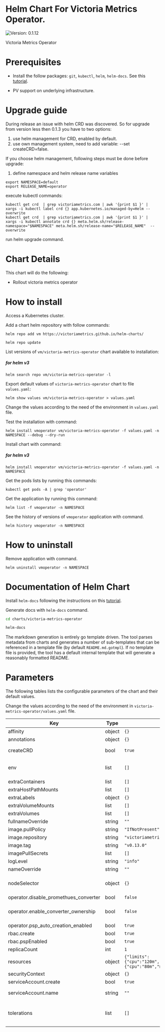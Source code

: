 # Helm Chart For Victoria Metrics Operator.

 ![Version: 0.1.12](https://img.shields.io/badge/Version-0.1.12-informational?style=flat-square)

Victoria Metrics Operator

# Prerequisites

* Install the follow packages: ``git``, ``kubectl``, ``helm``, ``helm-docs``. See this [tutorial](../../REQUIREMENTS.md).

* PV support on underlying infrastructure.

# Upgrade guide

 During release an issue with helm CRD was discovered. So for upgrade from version less then 0.1.3 you have to two options:
 1) use helm management for CRD, enabled by default.
 2) use own management system, need to add variable: --set createCRD=false.

If you choose helm management, following steps must be done before upgrade:

1) define namespace and helm release name variables
```
export NAMESPACE=default
export RELEASE_NAME=operator
```
execute kubectl commands:
```
kubectl get crd  | grep victoriametrics.com | awk '{print $1 }' | xargs -i kubectl label crd {} app.kubernetes.io/managed-by=Helm --overwrite
kubectl get crd  | grep victoriametrics.com | awk '{print $1 }' | xargs -i kubectl annotate crd {} meta.helm.sh/release-namespace="$NAMESPACE" meta.helm.sh/release-name="$RELEASE_NAME"  --overwrite
```

run helm upgrade command.

# Chart Details

This chart will do the following:

* Rollout victoria metrics operator

# How to install

Access a Kubernetes cluster.

Add a chart helm repository with follow commands:

```console
helm repo add vm https://victoriametrics.github.io/helm-charts/

helm repo update
```

List versions of ``vm/victoria-metrics-operator`` chart available to installation:

##### for helm v3

```console
helm search repo vm/victoria-metrics-operator -l
```

Export default values of ``victoria-metrics-operator`` chart to file ``values.yaml``:

```console
helm show values vm/victoria-metrics-operator > values.yaml
```

Change the values according to the need of the environment in ``values.yaml`` file.

Test the installation with command:

```console
helm install vmoperator vm/victoria-metrics-operator -f values.yaml -n NAMESPACE --debug --dry-run
```

Install chart with command:

##### for helm v3

```console
helm install vmoperator vm/victoria-metrics-operator -f values.yaml -n NAMESPACE
```

Get the pods lists by running this commands:

```console
kubectl get pods -A | grep 'operator'
```

Get the application by running this command:

```console
helm list -f vmoperator -n NAMESPACE
```

See the history of versions of ``vmoperator`` application with command.

```console
helm history vmoperator -n NAMESPACE
```

# How to uninstall

Remove application with command.

```console
helm uninstall vmoperator -n NAMESPACE
```

# Documentation of Helm Chart

Install ``helm-docs`` following the instructions on this [tutorial](../../REQUIREMENTS.md).

Generate docs with ``helm-docs`` command.

```bash
cd charts/victoria-metrics-operator

helm-docs
```

The markdown generation is entirely go template driven. The tool parses metadata from charts and generates a number of sub-templates that can be referenced in a template file (by default ``README.md.gotmpl``). If no template file is provided, the tool has a default internal template that will generate a reasonably formatted README.

# Parameters

The following tables lists the configurable parameters of the chart and their default values.

Change the values according to the need of the environment in ``victoria-metrics-operator/values.yaml`` file.

| Key | Type | Default | Description |
|-----|------|---------|-------------|
| affinity | object | `{}` | Pod affinity |
| annotations | object | `{}` | Annotations to be added to the all resources |
| createCRD | bool | `true` | enables CRD creation and management. -- with this option, if you remove this chart, all crd resources will be deleted with it. |
| env | list | `[]` | extra settings for the operator deployment. full list Ref: [https://github.com/VictoriaMetrics/operator/blob/master/vars.MD](https://github.com/VictoriaMetrics/operator/blob/master/vars.MD) |
| extraContainers | list | `[]` |  |
| extraHostPathMounts | list | `[]` |  |
| extraLabels | object | `{}` | Labels to be added to the all resources |
| extraVolumeMounts | list | `[]` |  |
| extraVolumes | list | `[]` |  |
| fullnameOverride | string | `""` | Overrides the full name of server component |
| image.pullPolicy | string | `"IfNotPresent"` | Image pull policy |
| image.repository | string | `"victoriametrics/operator"` | Image repository |
| image.tag | string | `"v0.13.0"` | Image tag |
| imagePullSecrets | list | `[]` | Secret to pull images |
| logLevel | string | `"info"` | VM operator log level -- possible values: info and error. |
| nameOverride | string | `""` | VM operatror deployment name overrid |
| nodeSelector | object | `{}` | Pod's node selector. Ref: [https://kubernetes.io/docs/user-guide/node-selection/](https://kubernetes.io/docs/user-guide/node-selection/ |
| operator.disable_promethues_converter | bool | `false` | By default, operator converts prometheus-operator objects. |
| operator.enable_converter_ownership | bool | `false` | Enables ownership reference for converted prometheus-operator objects, it will remove corresponding victoria-metrics objects in case of deletion prometheus one. |
| operator.psp_auto_creation_enabled | bool | `true` | By default, operator creates psp for its objects. |
| rbac.create | bool | `true` | Specifies whether the RBAC resources should be created |
| rbac.pspEnabled | bool | `true` |  |
| replicaCount | int | `1` |  |
| resources | object | `{"limits":{"cpu":"120m","memory":"320Mi"},"requests":{"cpu":"80m","memory":"120Mi"}}` | Resource object |
| securityContext | object | `{}` |  |
| serviceAccount.create | bool | `true` | Specifies whether a service account should be created |
| serviceAccount.name | string | `""` | The name of the service account to use. If not set and create is true, a name is generated using the fullname template |
| tolerations | list | `[]` | Array of tolerations object. Ref: [https://kubernetes.io/docs/concepts/configuration/assign-pod-node/](https://kubernetes.io/docs/concepts/configuration/assign-pod-node/) |